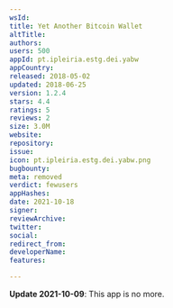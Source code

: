```yaml
---
wsId: 
title: Yet Another Bitcoin Wallet
altTitle: 
authors: 
users: 500
appId: pt.ipleiria.estg.dei.yabw
appCountry: 
released: 2018-05-02
updated: 2018-06-25
version: 1.2.4
stars: 4.4
ratings: 5
reviews: 2
size: 3.0M
website: 
repository: 
issue: 
icon: pt.ipleiria.estg.dei.yabw.png
bugbounty: 
meta: removed
verdict: fewusers
appHashes: 
date: 2021-10-18
signer: 
reviewArchive: 
twitter: 
social: 
redirect_from: 
developerName: 
features: 

---
```


**Update 2021-10-09**: This app is no more.
